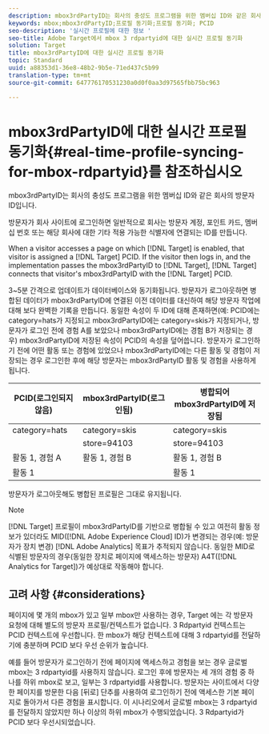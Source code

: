 ```yaml
---
description: mbox3rdPartyID는 회사의 충성도 프로그램을 위한 멤버십 ID와 같은 회사의 방문자 ID입니다.
keywords: mbox;mbox3rdPartyID;프로필 동기화;프로필 동기화; PCID
seo-description: '실시간 프로필에 대한 정보 '
seo-title: Adobe Target에서 mbox 3 rdpartyid에 대한 실시간 프로필 동기화
solution: Target
title: mbox3rdPartyID에 대한 실시간 프로필 동기화
topic: Standard
uuid: a88353d1-36e8-48b2-9b5e-71ed437c5b99
translation-type: tm+mt
source-git-commit: 647776170531230a0d0f0aa3d97565fbb75bc963

---
```



# mbox3rdPartyID에 대한 실시간 프로필 동기화{#real-time-profile-syncing-for-mbox-rdpartyid}를 참조하십시오

mbox3rdPartyID는 회사의 충성도 프로그램을 위한 멤버십 ID와 같은 회사의 방문자 ID입니다.

방문자가 회사 사이트에 로그인하면 일반적으로 회사는 방문자 계정, 포인트 카드, 멤버십 번호 또는 해당 회사에 대한 기타 적용 가능한 식별자에 연결되는 ID를 만듭니다.

When a visitor accesses a page on which [!DNL Target] is enabled, that visitor is assigned a [!DNL Target] PCID. If the visitor then logs in, and the implementation passes the mbox3rdPartyID to [!DNL Target], [!DNL Target] connects that visitor's mbox3rdPartyID with the [!DNL Target] PCID.

3~5분 간격으로 업데이트가 데이터베이스와 동기화됩니다. 방문자가 로그아웃하면 병합된 데이터가 mbox3rdPartyID에 연결된 이전 데이터를 대신하여 해당 방문자 작업에 대해 보다 완벽한 기록을 만듭니다. 동일한 속성이 두 ID에 대해 존재하면(예: PCID에는 category=hats가 지정되고 mbox3rdPartyID에는 category=skis가 지정되거나, 방문자가 로그인 전에 경험 A를 보았으나 mbox3rdPartyID에는 경험 B가 저장되는 경우) mbox3rdPartyID에 저장된 속성이 PCID의 속성을 덮어씁니다. 방문자가 로그인하기 전에 어떤 활동 또는 경험에 있었으나 mbox3rdPartyID에는 다른 활동 및 경험이 저장되는 경우 로그인한 후에 해당 방문자는 mbox3rdPartyID 활동 및 경험을 사용하게 됩니다.

| PCID(로그인되지 않음) | mbox3rdPartyID(로그인됨) | 병합되어 mbox3rdPartyID에 저장됨 |
|---|---|---|
| category=hats | category=skis | category=skis |
|  | store=94103 | store=94103 |
| 활동 1, 경험 A | 활동 1, 경험 B | 활동 1, 경험 B |
| 활동 1 |  | 활동 1 |

방문자가 로그아웃해도 병합된 프로필은 그대로 유지됩니다.

>[!NOTE]
>
>[!DNL Target] 프로필이 mbox3rdPartyID를 기반으로 병합될 수 있고 여전히 활동 정보가 있더라도 MID([!DNL Adobe Experience Cloud] ID)가 변경되는 경우(예: 방문자가 장치 변경) [!DNL Adobe Analytics] 목표가 추적되지 않습니다. 동일한 MID로 식별된 방문자의 경우(동일한 장치로 페이지에 액세스하는 방문자) A4T([!DNL Analytics for Target])가 예상대로 작동해야 합니다.

## 고려 사항 {#considerations}

페이지에 몇 개의 mbox가 있고 일부 mbox만 사용하는 경우, Target 에는 각 방문자 요청에 대해 별도의 방문자 프로필/컨텍스트가 없습니다. 3 Rdpartyid 컨텍스트는 PCID 컨텍스트에 우선합니다. 한 mbox가 해당 컨텍스트에 대해 3 rdpartyid를 전달하기에 충분하며 PCID 보다 우선 순위가 높습니다.

예를 들어 방문자가 로그인하기 전에 페이지에 액세스하고 경험을 보는 경우 글로벌 mbox는 3 rdpartyid를 사용하지 않습니다. 로그인 후에 방문자는 세 개의 경험 중 하나를 하위 mbox로 보고, 일부는 3 rdpartyid를 사용합니다. 방문자는 사이트에서 다양한 페이지를 방문한 다음 [뒤로] 단추를 사용하여 로그인하기 전에 액세스한 기본 페이지로 돌아가서 다른 경험을 표시합니다. 이 시나리오에서 글로벌 mbox는 3 rdpartyid를 전달하지 않았지만 하나 이상의 하위 mbox가 수행되었습니다. 3 Rdpartyid가 PCID 보다 우선시되었습니다.
